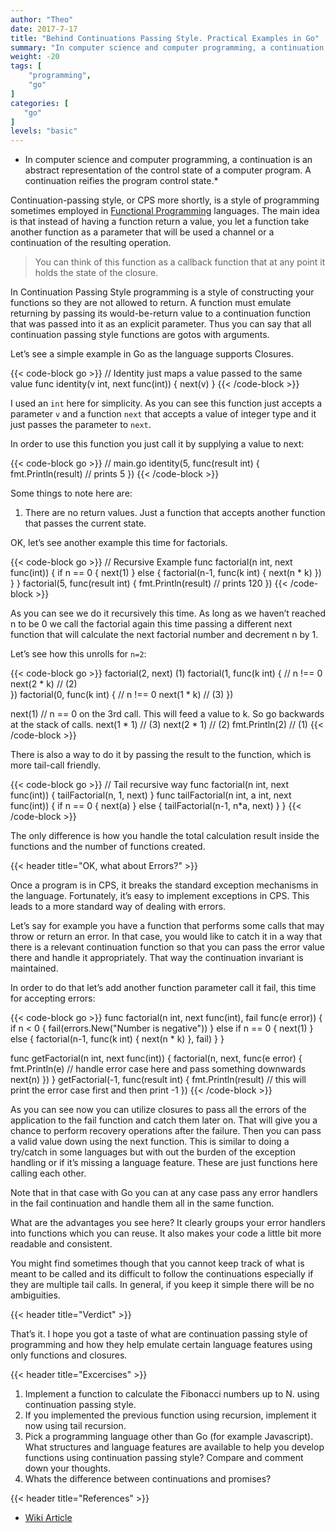 ```yaml
---
author: "Theo"
date: 2017-7-17
title: "Behind Continuations Passing Style. Practical Examples in Go"
summary: "In computer science and computer programming, a continuation is an abstract representation of the control state of a computer program. A continuation reifies the program control state."
weight: -20
tags: [
    "programming",
    "go"
]
categories: [
   "go"
]
levels: "basic"
---
```


* In computer science and computer programming, a continuation is an abstract representation of the control state of a 
computer program. A continuation reifies the program control state.*

Continuation-passing style, or CPS more shortly, is a style of programming sometimes employed in 
[Functional Programming](http://wiki.c2.com/?FunctionalProgramming) languages. The main idea is that instead of having a function return a value, you let a function 
take another function as a parameter that will be used a channel or a continuation of the resulting operation.

> You can think of this function as a callback function that at any point it holds the state of the closure.

In Continuation Passing Style programming is a style of constructing your functions so they are not allowed to return. 
A function must emulate returning by passing its would-be-return value to a continuation function that was passed into it as an explicit parameter. Thus you can say that all continuation passing style functions are gotos with arguments.

Let’s see a simple example in Go as the language supports Closures.

{{< code-block go >}}
// Identity just maps a value passed to the same value
func identity(v int, next func(int)) {
   next(v)
}
{{< /code-block >}}

I used an `int` here for simplicity. As you can see this function just accepts a parameter `v` and a function `next` that 
accepts a value of integer type and it just passes the parameter to `next`.

In order to use this function you just call it by supplying a value to next:

{{< code-block go >}}
// main.go
identity(5, func(result int) {
   fmt.Println(result) // prints 5
})
{{< /code-block >}}

Some things to note here are:

1. There are no return values. Just a function that accepts another function that passes the current state.

OK, let’s see another example this time for factorials.

{{< code-block go >}}
// Recursive Example
func factorial(n int, next func(int)) {
   if n == 0 {
      next(1)
   } else {
      factorial(n-1, func(k int) {
         next(n * k)
      })
   }
}
factorial(5, func(result int) {
   fmt.Println(result) // prints 120
})
{{< /code-block >}}

As you can see we do it recursively this time. As long as we haven’t reached n to be 0 we call the factorial again this 
time passing a different next function that will calculate the next factorial number and decrement n by 1.

Let’s see how this unrolls for `n=2`:

{{< code-block go >}}
factorial(2, next) (1)
factorial(1, func(k int) { // n !== 0
         next(2 * k) // (2)  
      })
factorial(0, func(k int) { // n !== 0
         next(1 * k) // (3)
      })

next(1) // n == 0 on the 3rd call. This will feed a value to k. ﻿So go backwards at the stack of calls.
next(1 * 1) // (3)
next(2 * 1) // (2)
fmt.Println(2) // (1)
{{< /code-block >}}

There is also a way to do it by passing the result to the function, which is more tail-call friendly.

{{< code-block go >}}
// Tail recursive way
func factorial(n int, next func(int)) {
   tailFactorial(n, 1, next)
}
func tailFactorial(n int, a int, next func(int)) {
   if n == 0 {
      next(a)
   } else {
      tailFactorial(n-1, n*a, next)
   }
}
{{< /code-block >}}

The only difference is how you handle the total calculation result inside the functions and the number of functions created.

{{< header title="OK, what about Errors?" >}}

Once a program is in CPS, it breaks the standard exception mechanisms in the language. 
Fortunately, it’s easy to implement exceptions in CPS. This leads to a more standard way of dealing with errors.

Let’s say for example you have a function that performs some calls that may throw or return an error. 
In that case, you would like to catch it in a way that there is a relevant continuation function so that 
you can pass the error value there and handle it appropriately. That way the continuation invariant is maintained.

In order to do that let’s add another function parameter call it fail, this time for accepting errors:

{{< code-block go >}}
func factorial(n int, next func(int), fail func(e error)) {
   if n < 0 {
      fail(errors.New("Number is negative"))
   } else if n == 0 {
      next(1)
   } else {
      factorial(n-1, func(k int) {
         next(n * k)
      }, fail)
   }
}

func getFactorial(n int, next func(int)) {
   factorial(n, next, func(e error) {
      fmt.Println(e) // handle error case here and pass something ﻿downwards
      next(n)
   })
}
getFactorial(-1, func(result int) {
   fmt.Println(result) // this will print the error case first and then print -1
})
{{< /code-block >}}

As you can see now you can utilize closures to pass all the errors of the application to the fail function 
and catch them later on. That will give you a chance to perform recovery operations after the failure. 
Then you can pass a valid value down using the next function. 
This is similar to doing a try/catch in some languages but with out the burden of the exception handling or 
if it’s missing a language feature. These are just functions here calling each other.

Note that in that case with Go you can at any case pass any error handlers in the fail continuation and handle them all in the same function.

What are the advantages you see here? It clearly groups your error handlers into functions which you can reuse. 
It also makes your code a little bit more readable and consistent.

You might find sometimes though that you cannot keep track of what is meant to be called and its difficult to 
follow the continuations especially if they are multiple tail calls. 
In general, if you keep it simple there will be no ambiguities.

{{< header title="Verdict" >}}

That’s it. I hope you got a taste of what are continuation passing style of programming and how they help emulate 
certain language features using only functions and closures.

{{< header title="Excercises" >}}

1. Implement a function to calculate the Fibonacci numbers up to N. using continuation passing style.
2. If you implemented the previous function using recursion, implement it now using tail recursion.
3. Pick a programming language other than Go (for example Javascript). What structures and language features are available to help you develop functions using continuation passing style? Compare and comment down your thoughts.
4. Whats the difference between continuations and promises?

{{< header title="References" >}}

* [Wiki Article](https://en.wikipedia.org/wiki/Continuation-passing_style)

